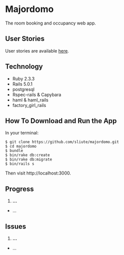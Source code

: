 # Majordomo

The room booking and occupancy web app.

## User Stories

User stories are available [here](/kickoff/majordomo_user_stories.md).

## Technology

* Ruby 2.3.3
* Rails 5.0.1
* postgresql
* Rspec-rails & Capybara
* haml & haml_rails
* factory_girl_rails

## How To Download and Run the App

In your terminal:

```
$ git clone https://github.com/sliute/majordomo.git
$ cd majordomo
$ bundle
$ bin/rake db:create
$ bin/rake db:migrate
$ bin/rails s
```
Then visit http://localhost:3000.

## Progress

1. __...__
  * ...

## Issues

1. __...__
  * ...
